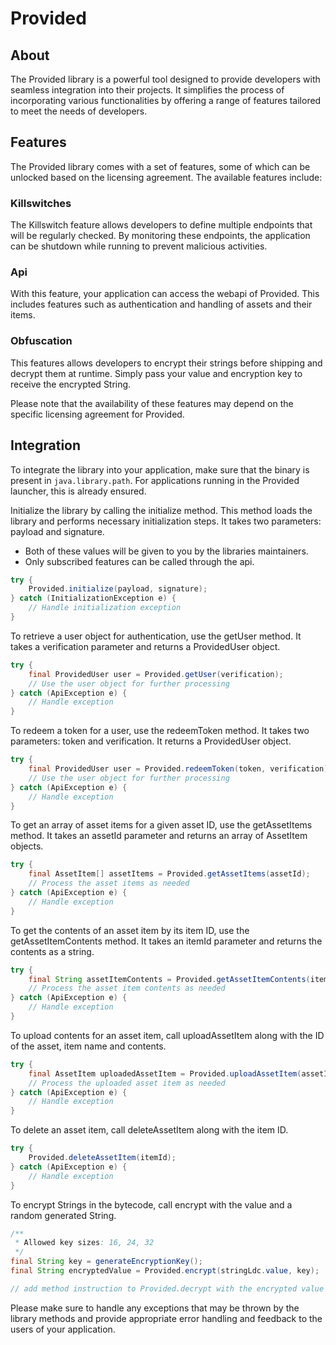 # Provided
## About
The Provided library is a powerful tool designed to provide developers with seamless integration into their projects. It simplifies the process of incorporating various functionalities by offering a range of features tailored to meet the needs of developers.

## Features
The Provided library comes with a set of features, some of which can be unlocked based on the licensing agreement. The available features include:

### Killswitches
The Killswitch feature allows developers to define multiple endpoints that will be regularly checked. By monitoring these endpoints, the application can be shutdown while running to prevent malicious activities.

### Api
With this feature, your application can access the webapi of Provided.
This includes features such as authentication and handling of assets and their items.

### Obfuscation
This features allows developers to encrypt their strings before shipping and decrypt them at runtime. Simply pass your value and encryption key to receive the encrypted String.

Please note that the availability of these features may depend on the specific licensing agreement for Provided.

## Integration
To integrate the library into your application, make sure that the binary is present in `java.library.path`.
For applications running in the Provided launcher, this is already ensured.

Initialize the library by calling the initialize method. This method loads the library and performs necessary initialization steps. It takes two parameters: payload and signature.
* Both of these values will be given to you by the libraries maintainers.
* Only subscribed features can be called through the api.
```java
try {
    Provided.initialize(payload, signature);
} catch (InitializationException e) {
    // Handle initialization exception
}
```

To retrieve a user object for authentication, use the getUser method. It takes a verification parameter and returns a ProvidedUser object.
```java
try {
    final ProvidedUser user = Provided.getUser(verification);
    // Use the user object for further processing
} catch (ApiException e) {
    // Handle exception
}
```

To redeem a token for a user, use the redeemToken method. It takes two parameters: token and verification. It returns a ProvidedUser object.
```java
try {
    final ProvidedUser user = Provided.redeemToken(token, verification);
    // Use the user object for further processing
} catch (ApiException e) {
    // Handle exception
}
```

To get an array of asset items for a given asset ID, use the getAssetItems method. It takes an assetId parameter and returns an array of AssetItem objects.
```java
try {
    final AssetItem[] assetItems = Provided.getAssetItems(assetId);
    // Process the asset items as needed
} catch (ApiException e) {
    // Handle exception
}
```

To get the contents of an asset item by its item ID, use the getAssetItemContents method. It takes an itemId parameter and returns the contents as a string.
```java
try {
    final String assetItemContents = Provided.getAssetItemContents(itemId);
    // Process the asset item contents as needed
} catch (ApiException e) {
    // Handle exception
}
```

To upload contents for an asset item, call uploadAssetItem along with the ID of the asset, item name and contents.
```java
try {
    final AssetItem uploadedAssetItem = Provided.uploadAssetItem(assetId, name, contents);
    // Process the uploaded asset item as needed
} catch (ApiException e) {
    // Handle exception
}
```

To delete an asset item, call deleteAssetItem along with the item ID.
```java
try {
    Provided.deleteAssetItem(itemId);
} catch (ApiException e) {
    // Handle exception
}
```

To encrypt Strings in the bytecode, call encrypt with the value and a random generated String.
```java
/**
 * Allowed key sizes: 16, 24, 32
 */
final String key = generateEncryptionKey();
final String encryptedValue = Provided.encrypt(stringLdc.value, key);

// add method instruction to Provided.decrypt with the encrypted value and generated key as parameter
```

Please make sure to handle any exceptions that may be thrown by the library methods and provide appropriate error handling and feedback to the users of your application.